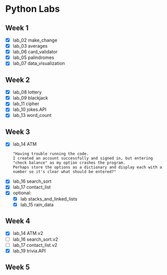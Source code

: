 # Python Labs

## Week 1
- [x] lab_02 make_change
- [x] lab_03 averages
- [x] lab_06 card_validator
- [x] lab_05 palindromes
- [x] lab_07 data_visualization
## Week 2
- [x] lab_08 lottery
- [x] lab_09 blackjack
- [x] lab_11 cipher
- [x] lab_10 jokes.API
- [x] lab_13 word_count
## Week 3
- [x] lab_14 ATM
  ```
  "Having trouble running the code. 
  I created an account successfully and signed in, but entering "check balance" as my option crashes the program. 
  Perhaps store the options as a dictionary and display each with a number so it's clear what should be entered?"
  ```
- [x] lab_16 search_sort
- [x] lab_17 contact_list
- [x] optional:
  - [x] lab stacks_and_linked_lists
  - [x] lab_15 rain_data
## Week 4
- [x] lab_14 ATM.v2
- [ ] lab_16 search_sort.v2
- [ ] lab_17 contact_list.v2
- [x] lab_19 trivia.API
## Week 5
